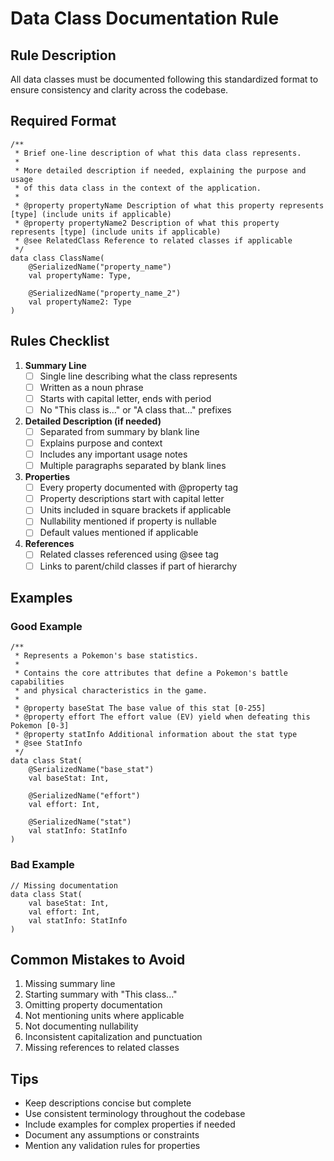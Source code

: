 # Data Class Documentation Rule

## Rule Description

All data classes must be documented following this standardized format to ensure consistency and
clarity across the codebase.

## Required Format

```
/**
 * Brief one-line description of what this data class represents.
 *
 * More detailed description if needed, explaining the purpose and usage
 * of this data class in the context of the application.
 *
 * @property propertyName Description of what this property represents [type] (include units if applicable)
 * @property propertyName2 Description of what this property represents [type] (include units if applicable)
 * @see RelatedClass Reference to related classes if applicable
 */
data class ClassName(
    @SerializedName("property_name")
    val propertyName: Type,

    @SerializedName("property_name_2")
    val propertyName2: Type
)
```

## Rules Checklist

1. **Summary Line**
    - [ ] Single line describing what the class represents
    - [ ] Written as a noun phrase
    - [ ] Starts with capital letter, ends with period
    - [ ] No "This class is..." or "A class that..." prefixes

2. **Detailed Description (if needed)**
    - [ ] Separated from summary by blank line
    - [ ] Explains purpose and context
    - [ ] Includes any important usage notes
    - [ ] Multiple paragraphs separated by blank lines

3. **Properties**
    - [ ] Every property documented with @property tag
    - [ ] Property descriptions start with capital letter
    - [ ] Units included in square brackets if applicable
    - [ ] Nullability mentioned if property is nullable
    - [ ] Default values mentioned if applicable

4. **References**
    - [ ] Related classes referenced using @see tag
    - [ ] Links to parent/child classes if part of hierarchy

## Examples

### Good Example

```
/**
 * Represents a Pokemon's base statistics.
 *
 * Contains the core attributes that define a Pokemon's battle capabilities
 * and physical characteristics in the game.
 *
 * @property baseStat The base value of this stat [0-255]
 * @property effort The effort value (EV) yield when defeating this Pokemon [0-3]
 * @property statInfo Additional information about the stat type
 * @see StatInfo
 */
data class Stat(
    @SerializedName("base_stat")
    val baseStat: Int,

    @SerializedName("effort")
    val effort: Int,

    @SerializedName("stat")
    val statInfo: StatInfo
)
```

### Bad Example

```
// Missing documentation
data class Stat(
    val baseStat: Int,
    val effort: Int,
    val statInfo: StatInfo
)
```

## Common Mistakes to Avoid

1. Missing summary line
2. Starting summary with "This class..."
3. Omitting property documentation
4. Not mentioning units where applicable
5. Not documenting nullability
6. Inconsistent capitalization and punctuation
7. Missing references to related classes

## Tips

- Keep descriptions concise but complete
- Use consistent terminology throughout the codebase
- Include examples for complex properties if needed
- Document any assumptions or constraints
- Mention any validation rules for properties
